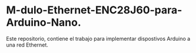 # M-dulo-Ethernet-ENC28J60-para-Arduino-Nano.
Este repositorio, contiene el trabajo para implementar dispostivos Arduino a una red Ethernet.
